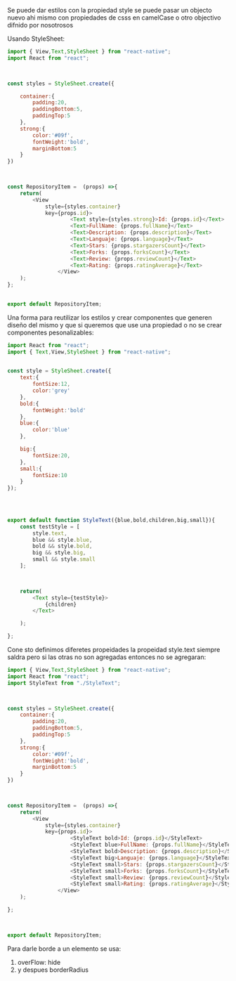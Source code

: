 Se puede dar estilos con la propiedad style se puede pasar un objecto nuevo ahi mismo con propiedades de csss en camelCase o otro objectivo difnido por nosotrosos


Usando StyleSheet:

```javascript
import { View,Text,StyleSheet } from "react-native";
import React from "react";

  

const styles = StyleSheet.create({

    container:{
        padding:20,
        paddingBottom:5,
        paddingTop:5
    },
    strong:{
        color:'#09f',
        fontWeight:'bold',
        marginBottom:5
    }
})

  

const RepositoryItem =  (props) =>{
    return(
        <View
            style={styles.container}
            key={props.id}>
                    <Text style={styles.strong}>Id: {props.id}</Text>
                    <Text>FullName: {props.fullName}</Text>
                    <Text>Description: {props.description}</Text>
                    <Text>Languaje: {props.language}</Text>
                    <Text>Stars: {props.stargazersCount}</Text>
                    <Text>Forks: {props.forksCount}</Text>
                    <Text>Review: {props.reviewCount}</Text>
                    <Text>Rating: {props.ratingAverage}</Text>
                </View>
    );
};

  
export default RepositoryItem;
```


Una forma para reutilizar los estilos y crear componentes que generen diseño del mismo y que si queremos que use una propiedad o no se crear componentes pesonalizables:

```javascript
import React from "react";
import { Text,View,StyleSheet } from "react-native";

  
const style = StyleSheet.create({
    text:{
        fontSize:12,
        color:'grey'
    },
    bold:{
        fontWeight:'bold'
    },
    blue:{
        color:'blue'
    },

    big:{
        fontSize:20,
    },
    small:{
        fontSize:10
    }
});

  
  

export default function StyleText({blue,bold,children,big,small}){
    const testStyle = [
        style.text,
        blue && style.blue,
        bold && style.bold,
        big && style.big,
        small && style.small
    ];

  

    return(
        <Text style={testStyle}>
            {children}
        </Text>

    );

};
```

Cone sto definimos diferetes propeidades la propeidad style.text siempre saldra pero si las otras no son agregadas entonces no se agregaran:

```javascript
import { View,Text,StyleSheet } from "react-native";
import React from "react";
import StyleText from "./StyleText";

  

const styles = StyleSheet.create({
    container:{
        padding:20,
        paddingBottom:5,
        paddingTop:5
    },
    strong:{
        color:'#09f',
        fontWeight:'bold',
        marginBottom:5
    }
})

  

const RepositoryItem =  (props) =>{
    return(
        <View
            style={styles.container}
            key={props.id}>
                    <StyleText bold>Id: {props.id}</StyleText>
                    <StyleText blue>FullName: {props.fullName}</StyleText>
                    <StyleText bold>Description: {props.description}</StyleText>
                    <StyleText big>Languaje: {props.language}</StyleText>
                    <StyleText small>Stars: {props.stargazersCount}</StyleText>
                    <StyleText small>Forks: {props.forksCount}</StyleText>
                    <StyleText small>Review: {props.reviewCount}</StyleText>
                    <StyleText small>Rating: {props.ratingAverage}</StyleText>
                </View>
    );

};

  

export default RepositoryItem;
```


Para darle borde a un elemento se usa:

1. overFlow: hide
2. y despues borderRadius